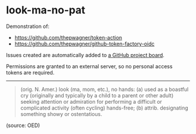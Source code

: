 # look-ma-no-pat

Demonstration of:
* https://github.com/thepwagner/token-action
* https://github.com/thepwagner/github-token-factory-oidc

Issues created are automatically added to [a GitHub project board](https://github.com/orgs/thepwagner-org/projects/4).

Permissions are granted to an external server, so no personal access tokens are required.

---


> (orig. N. Amer.) look (ma, mom, etc.), no hands: (a) used as a boastful cry (originally and typically by a child to a parent or other adult) seeking attention or admiration for performing a difficult or complicated activity (often cycling) hands-free; (b) attrib. designating something showy or ostentatious.

(source: OED)
